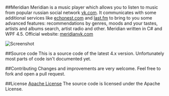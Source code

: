 ##Meridian
Meridian is a music player which allows you to listen to music from popular russian social network [vk.com](http://vk.com). It communicates with some additional services like [echonest.com](echonest.com) and [last.fm](last.fm) to bring to you some advanced features: recommendations by genres, moods and your tastes, artists and albums search, artist radio and other. Meridian written in C# and WPF 4.5.
Official website: [meridianvk.com](http://meridianvk.com)

![Screenshot](http://meridianvk.com/Content/img/index/m4beta.png)

##Source code
This is a source code of the latest 4.x version.
Unfortunately most parts of code isn't documented yet.

##Contributing
Changes and improvements are very welcome. Feel free to fork and open a pull request.

##License
[Apache License](LICENSE.txt)
The source code is licensed under the Apache License.
